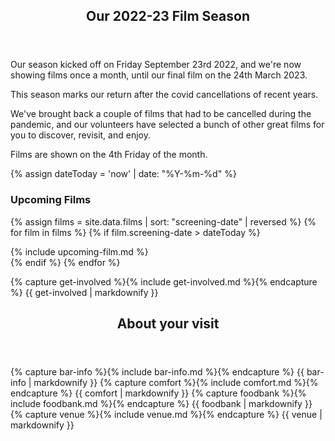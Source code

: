 <!--<article class="post">
  <header class="post-header">
    <h2 class="post-title">{{ film.film-title }}</h2>
  </header>
  <section class="post-excerpt">
    <div>
    {{ film.description | markdownify }}
    </div>
  </section>    
</article>

-->


<article class="post"> <!-- centres the content in the page -->
  <header class="post-header">
    <h1 class="post-title">Our 2022-23 Film Season</h1>
  </header>
  <section class="main-page">
<div markdown="1">

Our season kicked off on Friday September 23rd 2022, and we're now showing films once a month, until our final film on the 24th March 2023.

This season marks our return after the covid cancellations of recent years.

We've brought back a couple of films that had to be cancelled during the pandemic, and our volunteers have selected a bunch of other great films for you to discover, revisit, and enjoy.

Films are shown on the 4th Friday of the month.

{% assign dateToday = 'now' | date: "%Y-%m-%d" %}

### Upcoming Films

{% assign films = site.data.films | sort: "screening-date" | reversed  %}
{% for film in films %}
{% if film.screening-date > dateToday  %}
<div class="post-content film-item" markdown="1">
{% include upcoming-film.md %}
</div>
{% endif %}
{% endfor %}

{% capture get-involved %}{% include get-involved.md %}{% endcapture %}
{{ get-involved | markdownify }}
</div>
</section>    
</article>

<article class="post">
  <header class="post-header">
    <h2 class="post-title">About your visit</h2>
  </header>
  <section class="main-page">
<div>
{% capture bar-info %}{% include bar-info.md %}{% endcapture %}
{{ bar-info | markdownify }}
{% capture comfort %}{% include comfort.md %}{% endcapture %}
{{ comfort | markdownify }}
{% capture foodbank %}{% include foodbank.md %}{% endcapture %}
{{ foodbank | markdownify }}
{% capture venue %}{% include venue.md %}{% endcapture %}
{{ venue | markdownify }}
    </div>
  </section>    
</article>
